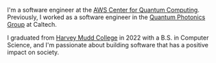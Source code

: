 I'm a software engineer at the
<a href="https://aws.amazon.com/blogs/quantum-computing/announcing-the-opening-of-the-aws-center-for-quantum-computing/" target="_blank">AWS Center for Quantum Computing</a>.
Previously, I worked as a software engineer in the
<a href="https://painterlab.caltech.edu" target="_blank">Quantum Photonics Group</a> at
Caltech.

I graduated from
<a href="https://www.hmc.edu" target="_blank">Harvey Mudd College</a> in 2022 with a
B.S. in Computer Science, and I'm passionate about building software that has a positive
impact on society.
